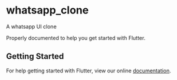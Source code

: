 # whatsapp_clone

A whatsapp UI clone

Properly documented to help you get started with Flutter.

## Getting Started

For help getting started with Flutter, view our online
[documentation](https://flutter.io/).
